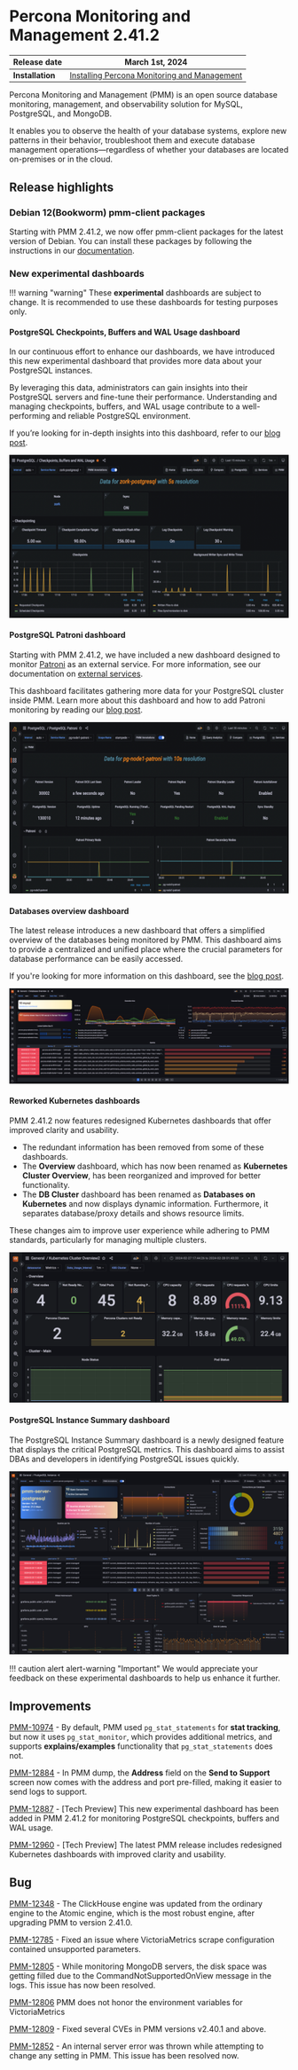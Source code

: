 # Percona Monitoring and Management 2.41.2

| **Release date** | March 1st, 2024                                                                                   |
| ----------------- | ----------------------------------------------------------------------------------------------- |
| **Installation** | [Installing Percona Monitoring and Management](https://www.percona.com/software/pmm/quickstart) |

Percona Monitoring and Management (PMM) is an open source database monitoring, management, and observability solution for MySQL, PostgreSQL, and MongoDB.

It enables you to observe the health of your database systems, explore new patterns in their behavior, troubleshoot them and execute database management operations—regardless of whether your databases are located on-premises or in the cloud.

## Release highlights


### Debian 12(Bookworm) pmm-client packages

Starting with PMM 2.41.2, we now offer pmm-client packages for the latest version of Debian. You can install these packages by following the instructions in our [documentation](https://docs.percona.com/percona-monitoring-and-management/setting-up/client/index.html#package-manager).

### New experimental dashboards

!!! warning "warning"
    These **experimental** dashboards are subject to change. It is recommended to use these dashboards for testing purposes only.

#### PostgreSQL Checkpoints, Buffers and WAL Usage dashboard

In our continuous effort to enhance our dashboards, we have introduced this new experimental dashboard that provides more data about your PostgreSQL instances.

By leveraging this data, administrators can gain insights into their PostgreSQL servers and fine-tune their performance. Understanding and managing checkpoints, buffers, and WAL usage contribute to a well-performing and reliable PostgreSQL environment.

If you’re looking for in-depth insights into this dashboard, refer to our [blog post](https://www.percona.com/blog/postgresql-checkpoints-buffers-and-wal-usage-with-percona-monitoring-and-management/).

![!image](../_images/pg_checkpoints_buffers_wal_dashboard.png)

#### PostgreSQL Patroni dashboard

Starting with PMM 2.41.2, we have included a new dashboard designed to monitor [Patroni](https://patroni.readthedocs.io/en/latest/) as an external service. For more information, see our documentation on [external services](https://docs.percona.com/percona-monitoring-and-management/setting-up/client/external.html).

This dashboard facilitates gathering more data for your PostgreSQL cluster inside PMM. Learn more about this dashboard and how to add Patroni monitoring by reading our [blog post](https://www.percona.com/blog/monitoring-a-postgresql-patroni-cluster/).

![!image](../_images/patroni_dashboard.png)


#### Databases overview dashboard

The latest release introduces a new dashboard that offers a simplified overview of the databases being monitored by PMM. This dashboard aims to provide a centralized and unified place where the crucial parameters for database performance can be easily accessed. 

If you're looking for more information on this dashboard, see the [blog post]().

![!image](../_images/databases_overview_dashboard.png)

#### Reworked Kubernetes dashboards

PMM 2.41.2 now features redesigned Kubernetes dashboards that offer improved clarity and usability.

- The redundant information has been removed from some of these dashboards.
- The **Overview** dashboard, which has now been renamed as **Kubernetes Cluster Overview**, has been reorganized and improved for better functionality.
- The **DB Cluster** dashboard has been renamed as **Databases on Kubernetes** and now displays dynamic information. Furthermore, it separates database/proxy details and shows resource limits. 

These changes aim to improve user experience while adhering to PMM standards, particularly for managing multiple clusters.

![!image](../_images/reworked_k8s_dashboard.png)


#### PostgreSQL Instance Summary dashboard

The PostgreSQL Instance Summary dashboard is a newly designed feature that displays the critical PostgreSQL metrics. This dashboard aims to assist DBAs and developers in identifying PostgreSQL issues quickly.

![!image](../_images/pg_instance_summary_dashboard.png)


!!! caution alert alert-warning "Important"
    We would appreciate your feedback on these experimental dashboards to help us enhance it further.

## Improvements


[PMM-10974](https://perconadev.atlassian.net/browse/PMM-10974) - By default, PMM used `pg_stat_statements` for **stat tracking**, but now it uses `pg_stat_monitor`, which provides additional metrics, and supports **explains/examples** functionality that `pg_stat_statements` does not.

[PMM-12884](https://perconadev.atlassian.net/browse/PMM-12884) - In PMM dump, the **Address** field on the **Send to Support** screen now comes with the address and port pre-filled, making it easier to send logs to support.

[PMM-12887](https://perconadev.atlassian.net/browse/PMM-12887) - [Tech Preview] This new experimental dashboard has been added in PMM 2.41.2 for monitoring PostgreSQL checkpoints, buffers and WAL usage.

[PMM-12960](https://perconadev.atlassian.net/browse/PMM-12960) - [Tech Preview] The latest PMM release includes redesigned Kubernetes dashboards with improved clarity and usability.

## Bug

[PMM-12348](https://perconadev.atlassian.net/browse/PMM-12348) - The ClickHouse engine was updated from the ordinary engine to the Atomic engine, which is the most robust engine, after upgrading PMM to version 2.41.0.

[PMM-12785](https://perconadev.atlassian.net/browse/PMM-12785) - Fixed an issue where VictoriaMetrics scrape configuration contained unsupported parameters. 

[PMM-12805](https://perconadev.atlassian.net/browse/PMM-12805) - While monitoring MongoDB servers, the disk space was getting filled due to the CommandNotSupportedOnView message in the logs. This issue has now been resolved.

[PMM-12806](https://perconadev.atlassian.net/browse/PMM-12806) PMM does not honor the environment variables for VictoriaMetrics

[PMM-12809](https://perconadev.atlassian.net/browse/PMM-12809) - Fixed several CVEs in PMM versions v2.40.1 and above.

[PMM-12852](https://perconadev.atlassian.net/browse/PMM-12852) - An internal server error was thrown while attempting to change any setting in PMM. This issue has been resolved now.
